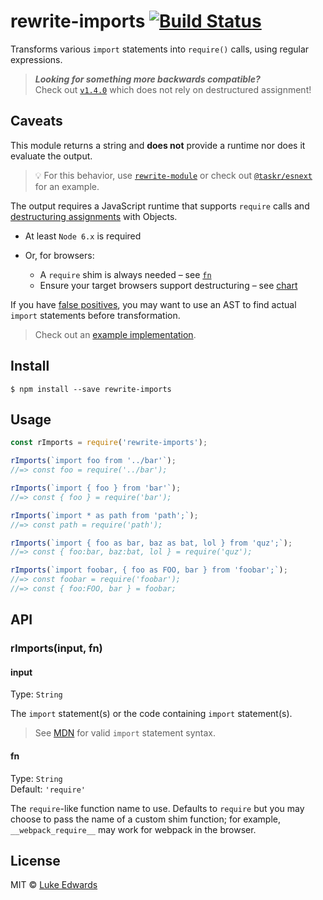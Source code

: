 # rewrite-imports [![Build Status](https://travis-ci.org/lukeed/rewrite-imports.svg?branch=master)](https://travis-ci.org/lukeed/rewrite-imports)

Transforms various `import` statements into `require()` calls, using regular expressions.

> ***Looking for something _more_ backwards compatible?*** <br>
> Check out [`v1.4.0`](https://github.com/lukeed/rewrite-imports/tree/v1.4.0) which does not rely on destructured assignment!


## Caveats

This module returns a string and **does not** provide a runtime nor does it evaluate the output.

> :bulb: For this behavior, use [`rewrite-module`](https://github.com/lukeed/rewrite-module) or check out [`@taskr/esnext`](https://github.com/lukeed/taskr/tree/master/packages/esnext) for an example.

The output requires a JavaScript runtime that supports `require` calls and [destructuring assignments](https://developer.mozilla.org/en-US/docs/Web/JavaScript/Reference/Operators/Destructuring_assignment#Object_destructuring) with Objects.

  * At least `Node 6.x` is required

  * Or, for browsers:
    * A `require` shim is always needed – see [`fn`](#fn)
    * Ensure your target browsers support destructuring – see [chart](https://kangax.github.io/compat-table/es6/#test-destructuring,_assignment)

If you have [false positives](https://github.com/lukeed/rewrite-imports/issues/8), you may want to use an AST to find actual `import` statements before transformation.

> Check out an [example implementation](https://github.com/styleguidist/react-styleguidist/blob/82f22d217044dee6215e60696c39791ee168fc14/src/client/utils/transpileImports.js).


## Install

```
$ npm install --save rewrite-imports
```


## Usage

```js
const rImports = require('rewrite-imports');

rImports(`import foo from '../bar'`);
//=> const foo = require('../bar');

rImports(`import { foo } from 'bar'`);
//=> const { foo } = require('bar');

rImports(`import * as path from 'path';`);
//=> const path = require('path');

rImports(`import { foo as bar, baz as bat, lol } from 'quz';`);
//=> const { foo:bar, baz:bat, lol } = require('quz');

rImports(`import foobar, { foo as FOO, bar } from 'foobar';`);
//=> const foobar = require('foobar');
//=> const { foo:FOO, bar } = foobar;
```


## API

### rImports(input, fn)

#### input
Type: `String`

The `import` statement(s) or the code containing `import` statement(s).

> See [MDN](https://developer.mozilla.org/en-US/docs/Web/JavaScript/Reference/Statements/import) for valid `import` statement syntax.

#### fn
Type: `String`<br>
Default: `'require'`

The `require`-like function name to use. Defaults to `require` but you may choose to pass the name of a custom shim function; for example, `__webpack_require__` may work for webpack in the browser.

## License

MIT © [Luke Edwards](https://lukeed.com)
